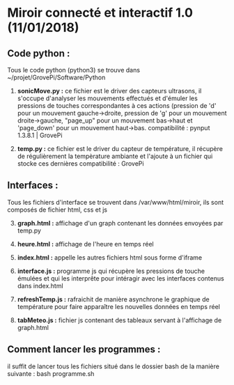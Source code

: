 # Miroir connecté et interactif 1.0 (11/01/2018)

## Code python :

Tous le code python (python3) se trouve dans ~/projet/GrovePi/Software/Python

1. **sonicMove.py :**
ce fichier est le driver des capteurs ultrasons, il s'occupe d'analyser les mouvements effectués et d'émuler les pressions de touches correspondantes à ces actions (pression de 'd' pour un mouvement gauche->droite, pression de 'g' pour un mouvement droite->gauche, "page_up" pour un mouvement bas->haut et 'page_down' pour un mouvement haut->bas. 
compatibilité : pynput 1.3.8.1 | GrovePi

2. **temp.py :**
ce fichier est le driver du capteur de température, il récupère de régulièrement la tempèrature ambiante et l'ajoute à un fichier qui stocke ces dernières
compatibilité : GrovePi

## Interfaces :

Tous les fichiers d'interface se trouvent dans /var/www/html/miroir, ils sont composés de fichier html, css et js

3. **graph.html :**
affichage d'un graph contenant les données envoyées par temp.py
 
4. **heure.html :** 
affichage de l'heure en temps réel

5. **index.html :**
 appelle les autres fichiers html sous forme d'iframe

6. **interface.js :** 
programme js qui récupère les pressions de touche émulées et qui les interprête pour intéragir avec les interfaces contenus dans index.html

7. **refreshTemp.js :** 
rafraichit de manière asynchrone le graphique de température pour faire apparaître les nouvelles données en temps réel

8. **tabMeteo.js :** 
fichier js contenant des tableaux servant à l'affichage de graph.html

## Comment lancer les programmes :

il suffit de lancer tous les fichiers situé dans le dossier bash de la manière suivante : bash programme.sh

